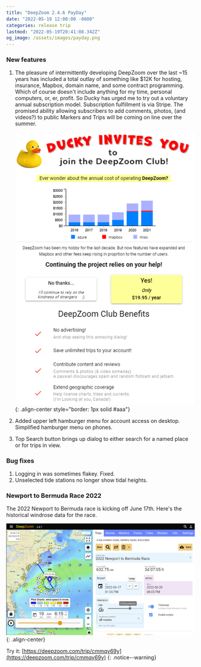 ```yaml
---
title: "DeepZoom 2.4.6 PayDay"
date: "2022-05-19 12:00:00 -0800"
categories: release trip
lastmod: "2022-05-19T20:41:08.342Z"
og_image: /assets/images/payday.png
---
```


### New features

1. The pleasure of intermittently developing DeepZoom over the last ~15 years has included a total outlay of something like $12K for hosting, insurance, Mapbox, domain name, and some contract programming.
   Which of course doesn't include anything for my time, personal computers, or, er, profit. So Ducky has urged me to try out a voluntary annual subscription model. Subscription fulfillment is via Stripe.
   The promised ability allowing subscribers to add comments, photos, (and videos?) to public Markers and Trips will be coming on line over the summer.

    ![](/assets/images/payday.png){: .align-center style="border: 1px solid #aaa"}
2. Added upper left hamburger menu for account access on desktop.  Simplified hamburger menu on phones.

3. Top Search button brings up dialog to either search for a named place or for trips in view.

### Bug fixes

1. Logging in was sometimes flakey. Fixed.
2. Unselected tide stations no longer show tidal heights.

### Newport to Bermuda Race 2022

The 2022 Newport to Bermuda race is kicking off June 17th.  Here's the historical windrose data for the race.

[![](/assets/images/NewportBermuda2022.png)](https://deepzoom.com/trip/cmmqy69y){: .align-center}

Try it: [https://deepzoom.com/trip/cmmqy69y](https://deepzoom.com/trip/cmmqy69y)
{: .notice--warning}